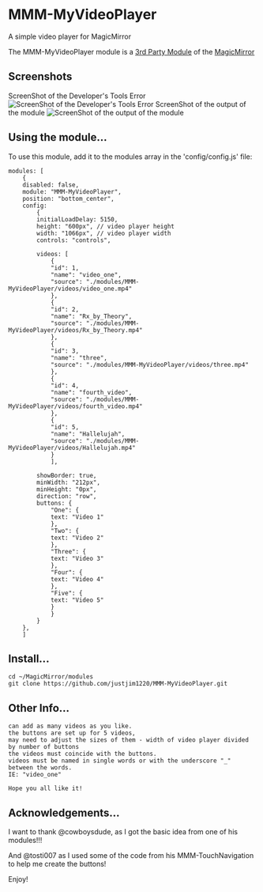 # MMM-MyVideoPlayer
A simple video player for MagicMirror

The MMM-MyVideoPlayer module is a <a href=https://github.com/MichMich/MagicMirror/wiki/3rd-Party-Modules>3rd Party Module</a> of the <a href=https://github.com/MichMich/MagicMirror/tree/developMagicMirror>MagicMirror</a> 

## Screenshots
ScreenShot of the Developer's Tools Error
![ScreenShot of the Developer's Tools Error](https://github.com/justjim1220/MMM-MyVideoPlayer/blob/master/Screenshot%20(436).png)
ScreenShot of the output of the module
![ScreenShot of the output of the module](https://github.com/justjim1220/MMM-MyVideoPlayer/blob/master/Screenshot%20(435).png)

## Using the module...

To use this module, add it to the modules array in the 'config/config.js' file:
```
modules: [
    {
	disabled: false,
	module: "MMM-MyVideoPlayer",
	position: "bottom_center",
	config:
	    {
		initialLoadDelay: 5150,
		height: "600px", // video player height
		width: "1066px", // video player width
		controls: "controls",

		videos: [
		    {
			"id": 1,
			"name": "video_one",
			"source": "./modules/MMM-MyVideoPlayer/videos/video_one.mp4"
		    },
		    {
			"id": 2,
			"name": "Rx_by_Theory",
			"source": "./modules/MMM-MyVideoPlayer/videos/Rx_by_Theory.mp4"
		    },
		    {
			"id": 3,
			"name": "three",
			"source": "./modules/MMM-MyVideoPlayer/videos/three.mp4"
		    },
		    {
			"id": 4,
			"name": "fourth_video",
			"source": "./modules/MMM-MyVideoPlayer/videos/fourth_video.mp4"
		    },
		    {
			"id": 5,
			"name": "Hallelujah",
			"source": "./modules/MMM-MyVideoPlayer/videos/Hallelujah.mp4"
		    }
	        ],

		showBorder: true,
		minWidth: "212px",
		minHeight: "0px",
		direction: "row",
		buttons: {
		    "One": {
			text: "Video 1"
		    },
		    "Two": {
			text: "Video 2"
		    },
		    "Three": {
			text: "Video 3"
		    },
		    "Four": {
			text: "Video 4"
		    },
		    "Five": {
			text: "Video 5"
		    }
	        }
	    }
	},
    ]
```

## Install...
```
cd ~/MagicMirror/modules
git clone https://github.com/justjim1220/MMM-MyVideoPlayer.git
```

## Other Info...
```
can add as many videos as you like.
the buttons are set up for 5 videos,
may need to adjust the sizes of them - width of video player divided by number of buttons
the videos must coincide with the buttons.
videos must be named in single words or with the underscore "_" between the words. 
IE: "video_one"
 
Hope you all like it!
```



## Acknowledgements...
I want to thank @cowboysdude, as I got the basic idea from one of his modules!!!

And @tosti007 as I used some of the code from his MMM-TouchNavigation to help me create the buttons!

Enjoy!
